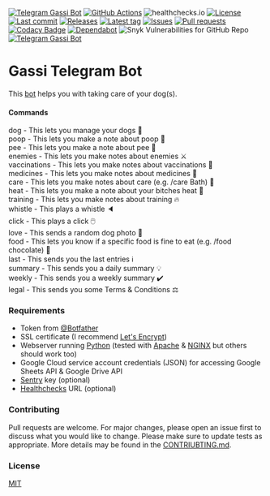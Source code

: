 [![Telegram Gassi Bot](https://img.shields.io/badge/Telegram-Bot-blue?logo=telegram)](https://t.me/GassiTelegramBot/)
[![GitHub Actions](https://github.com/Crazy-Marvin/GassiTelegramBot/actions/workflows/ci.yml/badge.svg)](https://github.com/Crazy-Marvin/GassiTelegramBot/actions/workflows/ci.yml)
![healthchecks.io](https://img.shields.io/endpoint?url=https://healthchecks.io/badge/396c7d03-faf7-4562-9f83-1194d0/4EOhLWmS/Gassi.shields)
[![License](https://img.shields.io/github/license/Crazy-Marvin/GassiTelegramBot)](https://github.com/Crazy-Marvin/GassiTelegramBot/blob/trunk/LICENSE)
[![Last commit](https://img.shields.io/github/last-commit/Crazy-Marvin/GassiTelegramBot.svg?style=flat)](https://github.com/Crazy-Marvin/GassiTelegramBot/commits)
[![Releases](https://img.shields.io/github/downloads/Crazy-Marvin/GassiTelegramBot/total.svg?style=flat)](https://github.com/Crazy-Marvin/GassiTelegramBot/releases)
[![Latest tag](https://img.shields.io/github/tag/Crazy-Marvin/GassiTelegramBot.svg?style=flat)](https://github.com/Crazy-Marvin/GassiTelegramBot/tags)
[![Issues](https://img.shields.io/github/issues/Crazy-Marvin/GassiTelegramBot.svg?style=flat)](https://github.com/Crazy-Marvin/GassiTelegramBot/issues)
[![Pull requests](https://img.shields.io/github/issues-pr/Crazy-Marvin/GassiTelegramBot.svg?style=flat)](https://github.com/Crazy-Marvin/GassiTelegramBot/pulls)
[![Codacy Badge](https://app.codacy.com/project/badge/Grade/a9ec4ee98a93425ca8162b369adce3db)](https://www.codacy.com/gh/Crazy-Marvin/GassiTelegramBot/dashboard?utm_source=github.com&amp;utm_medium=referral&amp;utm_content=Crazy-Marvin/GassiTelegramBot&amp;utm_campaign=Badge_Grade)
[![Dependabot](https://badgen.net/badge/icon/dependabot?icon=dependabot&label)](https://python.org/)
![Snyk Vulnerabilities for GitHub Repo](https://img.shields.io/snyk/vulnerabilities/github/Crazy-Marvin/GassiTelegramBot)
[![Telegram Gassi Bot](https://img.shields.io/badge/Python-yellow?logo=python)](https://t.me/GassiTelegramBot)

# Gassi Telegram Bot

This [bot](https://t.me/GassiTelegramBot/) helps you with taking care of your dog(s). 

#### Commands

dog - This lets you manage your dogs 🐾  
poop - This lets you make a note about poop 💩  
pee - This lets you make a note about pee 💛  
enemies - This lets you make notes about enemies ⚔️  
vaccinations - This lets you make notes about vaccinations 💉  
medicines - This lets you make notes about medicines 💊  
care - This lets you make notes about care (e.g. /care Bath) 🛁  
heat - This lets you make a note about your bitches heat 🌋  
training - This lets you make notes about training 🔥  
whistle - This plays a whistle 🔈  
click - This plays a click 🖱️  
love - This sends a random dog photo 🥰  
food - This lets you know if a specific food is fine to eat (e.g. /food chocolate) 🍴    
last -  This sends you the last entries ℹ️  
summary - This sends you a daily summary 💡  
weekly - This sends you a weekly summary ✔️  
legal - This sends you some Terms & Conditions ⚖️  

### Requirements

- Token from [@Botfather](https://telegram.me/botfather)
- SSL certificate (I recommend [Let's Encrypt](https://letsencrypt.org/))
- Webserver running [Python](https://www.python.org/) (tested with [Apache](https://httpd.apache.org/) & [NGINX](https://www.nginx.com/) but others should work too)
- Google Cloud service account credentials (JSON) for accessing Google Sheets API & Google Drive API
- [Sentry](https://sentry.io/) key (optional)
- [Healthchecks](https://healthchecks.io/#php) URL (optional)

### Contributing

Pull requests are welcome. For major changes, please open an issue first to discuss what you would like to change.
Please make sure to update tests as appropriate.
More details may be found in the [CONTRIUBTING.md](https://github.com/Crazy-Marvin/GassiTelegramBot/tree/trunk/.github/CONTRIBUTING.md).

### License

[MIT](https://choosealicense.com/licenses/mit/)
